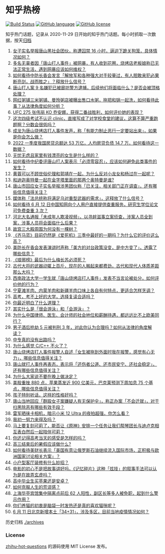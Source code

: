 # 知乎热榜
[![Build Status](https://github.com/ToWeLong/zhihu-hot-questions/workflows/CI/badge.svg)](https://github.com/ToWeLong/zhihu-hot-questions/actions)
[![GitHub language](https://img.shields.io/badge/language-golang-orange.svg)](https://golang.org/)
[![GitHub license](https://img.shields.io/github/license/ToWeLong/zhihu-hot-questions)](https://github.com/ToWeLong/zhihu-hot-questions/blob/main/LICENSE)

知乎热门话题，记录从 2020-11-29 日开始的知乎热门话题。每小时抓取一次数据，按天[归档](./archives)

<!-- BEGIN -->

1. [女子实名举报唐山黑社会团伙，称遭囚禁 16 小时，逼迫下跪关狗笼，具体情况如何？](https://www.zhihu.com/question/537242054)
1. [多名无辜者因「唐山打人事件」被网暴，有人收到花圈，烧烤店老板娘称已无法正常生活，遇到网暴应该如何维权？](https://www.zhihu.com/question/537293791)
1. [如何看待中防长香会发言「解放军和各种强大对手较量过，有人胆敢来犯必果断亮剑，战而胜之」？释放什么信号？](https://www.zhihu.com/question/537311983)
1. [唐山打人案 9 名嫌犯已被廊坊警方逮捕，后续他们将面临什么？是否会被顶格处理？](https://www.zhihu.com/question/537308450)
1. [网红粥铺三米粥铺、曼玲粥店被曝出售口水粥，拖把和锅一起洗，如何看待此事？从法律角度如何分析？](https://www.zhihu.com/question/537043510)
1. [UFC 275 张伟丽 KO 乔安娜，获得二番战胜利，如何评价她的表现？](https://www.zhihu.com/question/537307504)
1. [这次四级考试不认识 clinic，直接写成了对学校食堂的建议，这算不算严重跑题啊？分数会很低吗？](https://www.zhihu.com/question/537210669)
1. [成龙为唐山烧烤店打人事件发声，称「有能力制止恶行一定要站出来」，如果是你会怎么做？](https://www.zhihu.com/question/537292577)
1. [2022 一季度我国房贷总额达 53 万亿，人均房贷负债 14.7 万，如何看待这一数据？](https://www.zhihu.com/question/537050091)
1. [无忧无虑且家里有钱漂亮的女生是什么样的？](https://www.zhihu.com/question/369021998)
1. [如何看待中纪委评唐山打人案表示「必须零容忍」，应该如何避免此类事件的发生？](https://www.zhihu.com/question/537307127)
1. [黄蓉可以不顾世俗伦理和郭靖在一起，为什么反对小龙女和杨过在一起呢？](https://www.zhihu.com/question/536646136)
1. [和迪迦奥特曼一起在金字塔里面的那两个奥特曼是谁?](https://www.zhihu.com/question/336072234)
1. [唐山市回应女子实名举报涉黑团伙称「已关注，相关部门正在调查」，还有哪些信息值得关注？](https://www.zhihu.com/question/537315980)
1. [媒体称「法总统称将满足乌对重型武器的需求」，这释放了什么信号？](https://www.zhihu.com/question/537146175)
1. [如何看待 6 月 12 日中国知网向个人用户直接提供查重服务，研究生学位论文可免费查重 3 次？](https://www.zhihu.com/question/537283285)
1. [河北大名通报「未成年人欺凌视频」，以寻衅滋事立案侦查，涉案人员全到案，涉事人员将会面临什么后果？](https://www.zhihu.com/question/537187551)
1. [故宫三大殿周围为何没有一棵树？](https://www.zhihu.com/question/66735446)
1. [《齐马蓝》目前仍然是《爱死机》三季中最好的一期吗？为什么它的评价这么高？](https://www.zhihu.com/question/537017120)
1. [美防长在香会发表演讲时声称「美方的对台政策没变，是中方变了」，透露了哪些信息？](https://www.zhihu.com/question/537223922)
1. [《琅琊榜》最后为什么梅长苏必须死？](https://www.zhihu.com/question/37125124)
1. [古代大将的武器动辄上百斤，现在的人搬起来都费劲，古代和现代人体质差距那么大吗？](https://www.zhihu.com/question/518419557)
1. [西南政法大学一学生就「唐山烧烤店打人事件」发表不当言论被处分，如何评价他的行为？](https://www.zhihu.com/question/537293297)
1. [宁夏滩羊肉、内蒙羊肉和新疆羊肉口味上各自有何特点，更适合怎样烹调？](https://www.zhihu.com/question/30951244)
1. [高考，考不上好的大学，选择复读合适吗？](https://www.zhihu.com/question/536348766)
1. [你最近明白了什么道理？](https://www.zhihu.com/question/431861103)
1. [其实什么是「很会游泳」和「会游泳」？](https://www.zhihu.com/question/363717016)
1. [为什么中国律师、医生、会计师的社会地位和薪酬待遇，都远远比不上欧美同行？](https://www.zhihu.com/question/486570444)
1. [男子酒后抢劫 5 元被判刑 3 年，对此你认为合理吗？如何从法律的角度解读？](https://www.zhihu.com/question/537034075)
1. [中专真的没有出路吗？](https://www.zhihu.com/question/536316521)
1. [为什么感觉 C/C++ 不火了？](https://www.zhihu.com/question/537089730)
1. [唐山烧烤店打人事件报警人自述「女生被拖到外面时我在报警，感觉有心无力」，哪些信息值得关注？](https://www.zhihu.com/question/537220116)
1. [唐山就打人事件再表态，表示将「还伤者公道、还市民安宁、还社会稳定」，还有哪些信息值得关注？](https://www.zhihu.com/question/537292891)
1. [为什么大家说不要在晚上做决定？](https://www.zhihu.com/question/40484918)
1. [美股重挫 880 点，苹果蒸发近 900 亿美元，巴克莱预测下周加息 75 个基点，哪些信息值得关注？](https://www.zhihu.com/question/537148485)
1. [孩子特别听话，这样的性格好吗？](https://www.zhihu.com/question/535895562)
1. [唐山当地回应「群殴女子案嫌疑人有无保护伞」，称正办案「不会迁就」，对于扫黑除恶有哪些有效手段？](https://www.zhihu.com/question/537212431)
1. [雷军晒徕卡相机，暗示小米  12 Ultra  的夜拍超强，你怎么看？](https://www.zhihu.com/question/536578419)
1. [我初一努力来得及吗？](https://www.zhihu.com/question/536314230)
1. [马上要复刻可莉了，能否让《原神》安排一个任务让我们帮琴团长与迪卢克相互表白然后一起陪伴可莉？](https://www.zhihu.com/question/536854037)
1. [你还记得高考当天的感受是怎样的吗？](https://www.zhihu.com/question/536470421)
1. [高三结束后的暑假应该做什么?](https://www.zhihu.com/question/537294670)
1. [如何看待美财长表示「美国有意让俄罗斯石油继续流入国际市场，正积极与欧洲国家讨论相关方案」？](https://www.zhihu.com/question/536736582)
1. [小户型客厅装修有什么妙招？](https://www.zhihu.com/question/534324540)
1. [电影的初心不是把故事讲好吗，《记忆碎片》这种「炫技」的叙事手法可以认为是在故弄玄虚吗？](https://www.zhihu.com/question/433433840)
1. [高中毕业生买苹果还是安卓？](https://www.zhihu.com/question/537087020)
1. [如何克服人生的荒谬感？](https://www.zhihu.com/question/537218535)
1. [上海华亭宾馆集中隔离点前后 62 人阳性，副区长等多人被免职，起到什么警示作用？](https://www.zhihu.com/question/537209935)
1. [你们养猫的初衷是脑袋一时发热还是真的喜欢猫咪呢？](https://www.zhihu.com/question/518888420)
1. [6 月 11 日北京新增本土「34+31」，涉及多区，目前当地疫情情况如何？](https://www.zhihu.com/question/537293459)

<!-- END -->

历史归档 [./archives](./archives)


### License
[zhihu-hot-questions](https://github.com/towelong/zhihu-hot-questions) 的源码使用 MIT License 发布。